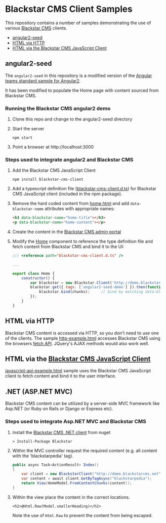 Blackstar CMS Client Samples
===============

This repository contains a number of samples demonstrating the use of various [Blackstar CMS](http://blackstarcms.net/) clients. 

* [angular2-seed](#angular2-seed)
* [HTML via HTTP](#html-via-http)
* [HTML via the Blackstar CMS JavaScript Client](#html-via-the-blackstar-cms-javascript-client)

angular2-seed
-------------

The `angular2-seed` in this repository is a modified version of the [Angular teams standard sample for Angular2](https://github.com/angular/angular2-seed).

It has been modified to populate the Home page with content sourced from Blackstar CMS. 

### Running the Blackstar CMS angular2 demo

1. Clone this repo and change to the angular2-seed directory

1. Start the server

    `npm start`
  
1. Point a browser at http://localhost:3000

### Steps used to integrate angular2 and Blackstar CMS

1. Add the Blackstar CMS JavaScript Client
        
   `npm install blackstar-cms-client`
   
1. Add a typescript definition file ([blackstar-cms-client.d.ts](https://github.com/Blackstar-CMS/samples/blob/master/angular2-seed/src/app/components/home/blackstar-cms-client.d.ts)) for Blackstar CMS JavaScript client (included in the npm package).

1. Remove the hard coded content from [home.html](https://github.com/Blackstar-CMS/samples/blob/master/angular2-seed/src/app/components/home/home.html) and add `data-blackstar-name` attributes with appropriate names:

    ```html
    <h3 data-blackstar-name="home-title"></h3>
    <p data-blackstar-name="home-content"></p>
    ``` 

1. Create the content in the [Blackstar CMS admin portal](http://demo.blackstarcms.net)

1. Modify the [Home](https://github.com/Blackstar-CMS/samples/blob/master/angular2-seed/src/app/components/home/home.ts) component to reference the type definition file and fetch content from Blackstar CMS and bind it to the UI:

    ```JavaScript
    /// <reference path="blackstar-cms-client.d.ts" />

    ...
    
    export class Home {
        constructor() {
            var blackstar = new Blackstar.Client('http://demo.blackstarcms.net/', { showEditControls: true });
            blackstar.get({ tags: ['angular2-seed-demo'] }).then(function (chunks) {
                blackstar.bind(chunks);     // bind by matching data-blackstar-name values to chunk names 
            });
        }
    }
    ```

HTML via HTTP
------------

Blackstar CMS content is accessed via HTTP, so you don't need to use one of the clients. The sample [http-example.html](https://github.com/Blackstar-CMS/samples/blob/master/html/http-example.html) accesses Blackstar CMS using the browsers [fetch API](https://developer.mozilla.org/en/docs/Web/API/Fetch_API). JQuery's AJAX methods would also work well. 

HTML via the [Blackstar CMS JavaScript Client](https://www.npmjs.com/package/blackstar-cms-client)
-------------------------

[javascript-api-example.html](https://github.com/Blackstar-CMS/samples/blob/master/html/javascript-api-example.html) sample uses the Blackstar CMS JavaScript client to fetch content and bind it to the user interface.  

.NET (ASP.NET MVC)
------------------

Blackstar CMS content can be utilized by a server-side MVC framework like Asp.NET (or Ruby on Rails or Django or Express etc). 

### Steps used to integrate Asp.NET MVC and Blackstar CMS

1. Install the [Blackstar CMS .NET client](https://www.nuget.org/packages/Blackstar/1.0.0) from nuget

    `> Install-Package Blackstar`

1.  Within the MVC controller request the required content (e.g. all content with the 'blackstarpedia' tag).

    ```C#
    public async Task<ActionResult> Index()
    {
        var client = new BlackstarClient("http://demo.blackstarcms.net");
        var content = await client.GetByTagAsync("blackstarpedia");
        return View(HomeModel.FromContentChunks(content));
    }
    ```

1. Within the view place the content in the correct locations.

    ```
    <h2>@Html.Raw(Model.smallerHeading)</h2>
    ```

    Note the use of `Html.Raw` to prevent the content from being escaped. 
